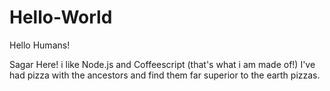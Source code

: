 # Hello-World

Hello Humans!

Sagar Here! i like Node.js and Coffeescript (that's what i am made of!)
I've had pizza with the ancestors and find them far superior to the earth pizzas.
